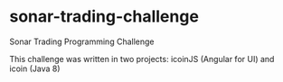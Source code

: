 # sonar-trading-challenge
Sonar Trading Programming Challenge

This challenge was written in two projects: icoinJS (Angular for UI) and icoin (Java 8)
